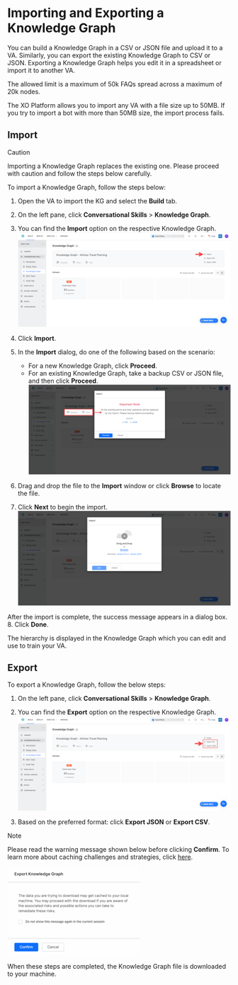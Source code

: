# **Importing and Exporting a Knowledge Graph**

You can build a Knowledge Graph in a CSV or JSON file and upload it to a VA. Similarly, you can export the existing Knowledge Graph to CSV or JSON. Exporting a Knowledge Graph helps you edit it in a spreadsheet or import it to another VA.

The allowed limit is a maximum of 50k FAQs spread across a maximum of 20k nodes.

The XO Platform allows you to import any VA with a file size up to 50MB. If you try to import a bot with more than 50MB size, the import process fails.

## Import

<div class="admonition warning">
<p class="admonition-title">Caution</p>
<p>Importing a Knowledge Graph replaces the existing one. Please proceed with caution and follow the steps below carefully.</p>
</div>

To import a Knowledge Graph, follow the steps below:

1. Open the VA to import the KG and select the **Build** tab.
2. On the left pane, click **Conversational Skills** > **Knowledge Graph**.
3. You can find the **Import** option on the respective Knowledge Graph.
![Import Knowledge Graph](../use-cases/images/import-knowledge-graph.png "Import Knowledge Graph")

4. Click **Import**.
5. In the **Import** dialog, do one of the following based on the scenario:
    * For a new Knowledge Graph, click **Proceed**.
    * For an existing Knowledge Graph, take a backup CSV or JSON file, and then click **Proceed**.
    ![backup knowledge graph](../use-cases/images/backup-knowledge-graph.png "backup knowledge graph")

6. Drag and drop the file to the **Import** window or click **Browse** to locate the file.
7. Click **Next** to begin the import.
![click to begin import](../use-cases/images/click-begin-import.png "click to begin import")

After the import is complete, the success message appears in a dialog box. 
8. Click **Done**.

The hierarchy is displayed in the Knowledge Graph which you can edit and use to train your VA.

## Export

To export a Knowledge Graph, follow the below steps:

1. On the left pane, click **Conversational Skills** > **Knowledge Graph**.
2. You can find the **Export** option on the respective Knowledge Graph.
![Export Knowledge Graph](../use-cases/images/export-knowledge-graph.png "image_tooltip")

3. Based on the preferred format: click **Export JSON** or **Export CSV**.

<div class="admonition note">
<p class="admonition-title">Note</p>
<p>Please read the warning message shown below before clicking <b>Confirm</b>. To learn more about caching challenges and strategies, click <a href="https://aws.amazon.com/builders-library/caching-challenges-and-strategies/#:~:text=Caches%20are%20also%20susceptible%20to%20poisoning%20attacks%2C%20in%20which%20a,will%20see%20the%20malicious%20value">here</a>.</p>
</div>

![export caching message](../use-cases/images/export-caching-notice-message.png "export caching message")

When these steps are completed, the Knowledge Graph file is downloaded to your machine.
